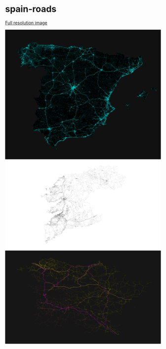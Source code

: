 # spain-roads

[Full resolution image]('figures/spain.png')
<p align="center">
<img src="figures/spain-min.png"/>
<img src="figures/pontevedra_6.png"/>
<img src="figures/north.png"/>
</p>
